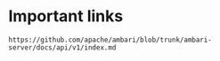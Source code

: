 # Important links

```
https://github.com/apache/ambari/blob/trunk/ambari-server/docs/api/v1/index.md
```
